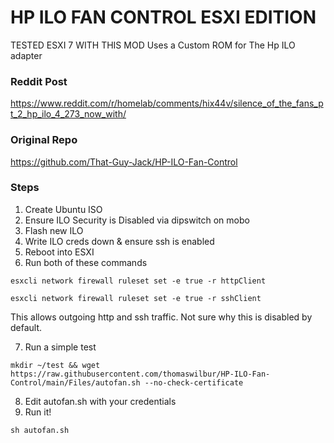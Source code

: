 # HP ILO FAN CONTROL ESXI EDITION
TESTED ESXI 7 WITH THIS MOD
Uses a Custom ROM for The Hp ILO adapter

### Reddit Post

https://www.reddit.com/r/homelab/comments/hix44v/silence_of_the_fans_pt_2_hp_ilo_4_273_now_with/

### Original Repo

https://github.com/That-Guy-Jack/HP-ILO-Fan-Control


### Steps

1. Create Ubuntu ISO
2. Ensure ILO Security is Disabled via dipswitch on mobo
3. Flash new ILO
4. Write ILO creds down & ensure ssh is enabled
5. Reboot into ESXI
6. Run both of these commands

```esxcli network firewall ruleset set -e true -r httpClient```

```esxcli network firewall ruleset set -e true -r sshClient```

This allows outgoing http and ssh traffic. Not sure why this is disabled by default.

7. Run a simple test

```
mkdir ~/test && wget https://raw.githubusercontent.com/thomaswilbur/HP-ILO-Fan-Control/main/Files/autofan.sh --no-check-certificate
```

8. Edit autofan.sh with your credentials
9. Run it!

```
sh autofan.sh
```
